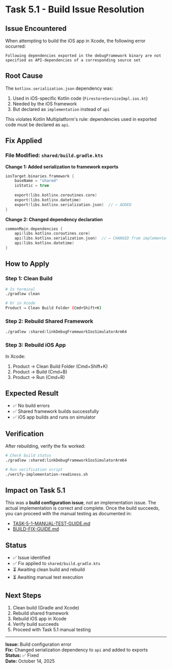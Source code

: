 # Task 5.1 - Build Issue Resolution

## Issue Encountered
When attempting to build the iOS app in Xcode, the following error occurred:

```
Following dependencies exported in the debugFramework binary are not 
specified as API-dependencies of a corresponding source set
```

## Root Cause
The `kotlinx.serialization.json` dependency was:
1. Used in iOS-specific Kotlin code (`FirestoreServiceImpl.ios.kt`)
2. Needed by the iOS framework
3. But declared as `implementation` instead of `api`

This violates Kotlin Multiplatform's rule: dependencies used in exported code must be declared as `api`.

## Fix Applied

### File Modified: `shared/build.gradle.kts`

**Change 1: Added serialization to framework exports**
```kotlin
iosTarget.binaries.framework {
    baseName = "shared"
    isStatic = true
    
    export(libs.kotlinx.coroutines.core)
    export(libs.kotlinx.datetime)
    export(libs.kotlinx.serialization.json)  // ← ADDED
}
```

**Change 2: Changed dependency declaration**
```kotlin
commonMain.dependencies {
    api(libs.kotlinx.coroutines.core)
    api(libs.kotlinx.serialization.json)  // ← CHANGED from implementation
    api(libs.kotlinx.datetime)
}
```

## How to Apply

### Step 1: Clean Build
```bash
# In terminal
./gradlew clean

# Or in Xcode
Product → Clean Build Folder (Cmd+Shift+K)
```

### Step 2: Rebuild Shared Framework
```bash
./gradlew :shared:linkDebugFrameworkIosSimulatorArm64
```

### Step 3: Rebuild iOS App
In Xcode:
1. Product → Clean Build Folder (Cmd+Shift+K)
2. Product → Build (Cmd+B)
3. Product → Run (Cmd+R)

## Expected Result
- ✅ No build errors
- ✅ Shared framework builds successfully
- ✅ iOS app builds and runs on simulator

## Verification
After rebuilding, verify the fix worked:

```bash
# Check build status
./gradlew :shared:linkDebugFrameworkIosSimulatorArm64

# Run verification script
./verify-implementation-readiness.sh
```

## Impact on Task 5.1
This was a **build configuration issue**, not an implementation issue. The actual implementation is correct and complete. Once the build succeeds, you can proceed with the manual testing as documented in:

- [TASK-5-1-MANUAL-TEST-GUIDE.md](./TASK-5-1-MANUAL-TEST-GUIDE.md)
- [BUILD-FIX-GUIDE.md](./BUILD-FIX-GUIDE.md)

## Status
- ✅ Issue identified
- ✅ Fix applied to `shared/build.gradle.kts`
- ⏳ Awaiting clean build and rebuild
- ⏳ Awaiting manual test execution

## Next Steps
1. Clean build (Gradle and Xcode)
2. Rebuild shared framework
3. Rebuild iOS app in Xcode
4. Verify build succeeds
5. Proceed with Task 5.1 manual testing

---

**Issue:** Build configuration error  
**Fix:** Changed serialization dependency to `api` and added to exports  
**Status:** ✅ Fixed  
**Date:** October 14, 2025
